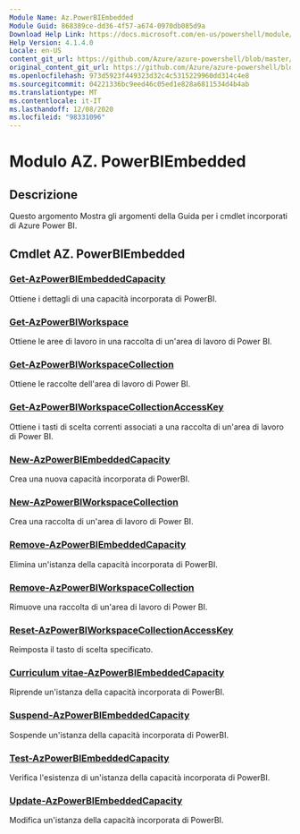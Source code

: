 ```yaml
---
Module Name: Az.PowerBIEmbedded
Module Guid: 868389ce-dd36-4f57-a674-0970db085d9a
Download Help Link: https://docs.microsoft.com/en-us/powershell/module/az.powerbiembedded
Help Version: 4.1.4.0
Locale: en-US
content_git_url: https://github.com/Azure/azure-powershell/blob/master/src/PowerBIEmbedded/PowerBIEmbedded/help/Az.PowerBIEmbedded.md
original_content_git_url: https://github.com/Azure/azure-powershell/blob/master/src/PowerBIEmbedded/PowerBIEmbedded/help/Az.PowerBIEmbedded.md
ms.openlocfilehash: 973d5923f449323d32c4c5315229960dd314c4e8
ms.sourcegitcommit: 04221336bc9eed46c05ed1e828a6811534d4b4ab
ms.translationtype: MT
ms.contentlocale: it-IT
ms.lasthandoff: 12/08/2020
ms.locfileid: "98331096"
---
```

# Modulo AZ. PowerBIEmbedded
## Descrizione
Questo argomento Mostra gli argomenti della Guida per i cmdlet incorporati di Azure Power BI.

## Cmdlet AZ. PowerBIEmbedded
### [Get-AzPowerBIEmbeddedCapacity](Get-AzPowerBIEmbeddedCapacity.md)
Ottiene i dettagli di una capacità incorporata di PowerBI.

### [Get-AzPowerBIWorkspace](Get-AzPowerBIWorkspace.md)
Ottiene le aree di lavoro in una raccolta di un'area di lavoro di Power BI.

### [Get-AzPowerBIWorkspaceCollection](Get-AzPowerBIWorkspaceCollection.md)
Ottiene le raccolte dell'area di lavoro di Power BI.

### [Get-AzPowerBIWorkspaceCollectionAccessKey](Get-AzPowerBIWorkspaceCollectionAccessKey.md)
Ottiene i tasti di scelta correnti associati a una raccolta di un'area di lavoro di Power BI.

### [New-AzPowerBIEmbeddedCapacity](New-AzPowerBIEmbeddedCapacity.md)
Crea una nuova capacità incorporata di PowerBI.

### [New-AzPowerBIWorkspaceCollection](New-AzPowerBIWorkspaceCollection.md)
Crea una raccolta di un'area di lavoro di Power BI.

### [Remove-AzPowerBIEmbeddedCapacity](Remove-AzPowerBIEmbeddedCapacity.md)
Elimina un'istanza della capacità incorporata di PowerBI.

### [Remove-AzPowerBIWorkspaceCollection](Remove-AzPowerBIWorkspaceCollection.md)
Rimuove una raccolta di un'area di lavoro di Power BI.

### [Reset-AzPowerBIWorkspaceCollectionAccessKey](Reset-AzPowerBIWorkspaceCollectionAccessKey.md)
Reimposta il tasto di scelta specificato.

### [Curriculum vitae-AzPowerBIEmbeddedCapacity](Resume-AzPowerBIEmbeddedCapacity.md)
Riprende un'istanza della capacità incorporata di PowerBI.

### [Suspend-AzPowerBIEmbeddedCapacity](Suspend-AzPowerBIEmbeddedCapacity.md)
Sospende un'istanza della capacità incorporata di PowerBI.

### [Test-AzPowerBIEmbeddedCapacity](Test-AzPowerBIEmbeddedCapacity.md)
Verifica l'esistenza di un'istanza della capacità incorporata di PowerBI.

### [Update-AzPowerBIEmbeddedCapacity](Update-AzPowerBIEmbeddedCapacity.md)
Modifica un'istanza della capacità incorporata di PowerBI.

